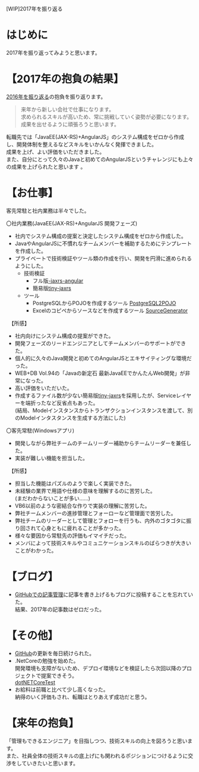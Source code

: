 [WIP]2017年を振り返る

# はじめに
2017年を振り返ってみようと思います。

# 【2017年の抱負の結果】
[2016年を振り返る](http://kazenetu.exblog.jp/23513100/)の抱負を振り返ります。  

> 来年から新しい会社で仕事になります。  
> 求められるスキルが高いため、常に挑戦していく姿勢が必要になります。  
> 成果を出せるように頑張ろうと思います。  

転職先では「JavaEE(JAX-RS)+AngularJS」のシステム構成をゼロから作成し、開発体制を整えるなどスキルをいかんなく発揮できました。  
成果を上げ、よい評価をいただきました。  
また、自分にとって久々のJavaと初めてのAngularJSというチャレンジにも上々の成果を上げられたと思います
。  

# 【お仕事】
客先常駐と社内業務は半々でした。  


〇社内業務(JavaEE(JAX-RS)+AngularJS 開発フェーズ)  
 * 社内でシステム構成の提案と決定したシステム構成をゼロから作成した。  
 * JavaやAngularJSに不慣れなチームメンバーを補助するためにテンプレートを作成した。  
 * プライベートで技術検証やツール類の作成を行い、開発を円滑に進められるようにした。  
   * 技術検証  
     * フル版[-jaxrs-angular](https://github.com/kazenetu/-jaxrs-angular)  
     * 簡易版[tiny-jaxrs](https://github.com/kazenetu/tiny-jaxrs)  
   * ツール  
     * PostgreSQLからPOJOを作成するツール   [PostgreSQL2POJO](https://github.com/kazenetu/PostgreSQL2POJO)  
     * Excelのコピペからソースなどを作成するツール  [SourceGenerator](https://github.com/kazenetu/SourceGenerator)

　【所感】
   * 社内向けにシステム構成の提案ができた。  
   * 開発フェーズのリードエンジニアとしてチームメンバーのサポートができた。  
   * 個人的に久々のJava開発と初めてのAngularJSとエキサイティングな環境だった。  
   * WEB+DB Vol.94の「Javaの新定石 最新JavaEEでかんたんWeb開発」が非常になった。  
   * 高い評価をいただいた。  
   * 作成するファイル数が少ない簡易版[tiny-jaxrs](https://github.com/kazenetu/tiny-jaxrs)を採用したが、Serviceレイヤーを端折ったなど反省点もあった。    
(結局、Modelインスタンスからトランザクションインスタンスを渡して、別のModelインタスタンスを生成する方法にした) 


〇客先常駐(Windowsアプリ)  
 * 開発しながら弊社チームのチームリーダー補助からチームリーダーを兼任した。  
 * 実装が難しい機能を担当した。

　【所感】
 * 担当した機能はパズルのようで楽しく実装できた。 
 * 未経験の業界で用語や仕様の意味を理解するのに苦労した。  
   (まだわからないことが多い……)  
 * VB6以前のような密結合な作りで実装の理解に苦労した。  
 * 弊社チームメンバーの進捗管理とフォーローなど管理面で苦労した。  
 * 弊社チームのリーダーとして管理とフォローを行うも、内外のゴタゴタに振り回されて心身ともに疲れることが多かった。  
 * 様々な要因から常駐先の評価もイマイチだった。  
 * メンバによって技術スキルやコミュニケーションスキルのばらつきが大きいことがわかった。  

# 【ブログ】
* [GitHubでの記事管理](https://github.com/kazenetu/blog-reports)に記事を書き上げるもブログに投稿することを忘れていた。  
結果、2017年の記事数はゼロだった。

# 【その他】
* [GitHub](https://github.com/kazenetu)の更新を毎日続けられた。  
* .NetCoreの勉強を始めた。  
  開発環境も支障がないため、デプロイ環境などを検証したら次回以降のプロジェクトで提案できそう。  
  [dotNETCoreTest](https://github.com/kazenetu/dotNETCoreTest)  
* お給料は前職と比べて少し高くなった。  
  納得のいく評価もされ、転職はとりあえず成功だと思う。

# 【来年の抱負】
「管理もできるエンジニア」を目指しつつ、技術スキルの向上を図ろうと思います。  
また、社員全体の技術スキルの底上げにも関われるポジションにつけるように交渉をしていきたいと思います。  